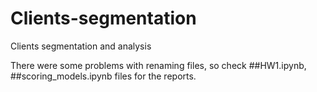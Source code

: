 # Clients-segmentation
Clients segmentation and analysis

There were some problems with renaming files, so check ##HW1.ipynb, ##scoring_models.ipynb files for the reports.
